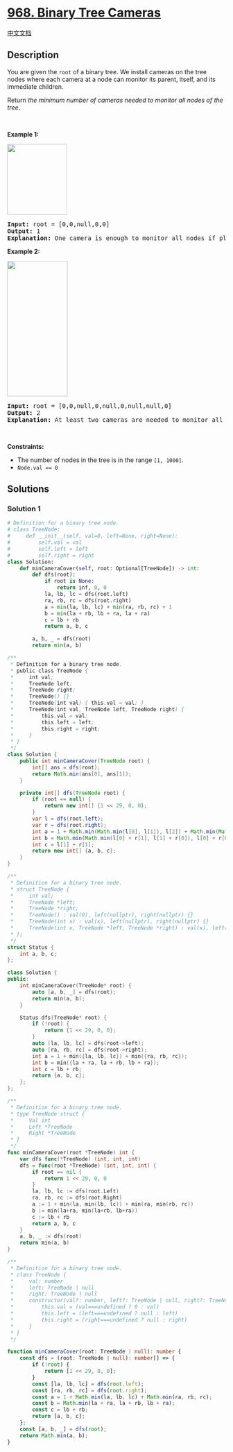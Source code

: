 # [968. Binary Tree Cameras](https://leetcode.com/problems/binary-tree-cameras)

[中文文档](./solution/0900-0999/0968.Binary%20Tree%20Cameras/README.md)

<!-- tags:Tree,Depth-First Search,Dynamic Programming,Binary Tree -->

## Description

<p>You are given the <code>root</code> of a binary tree. We install cameras on the tree nodes where each camera at a node can monitor its parent, itself, and its immediate children.</p>

<p>Return <em>the minimum number of cameras needed to monitor all nodes of the tree</em>.</p>

<p>&nbsp;</p>
<p><strong class="example">Example 1:</strong></p>
<img alt="" src="./images/bst_cameras_01.png" style="width: 138px; height: 163px;" />
<pre>
<strong>Input:</strong> root = [0,0,null,0,0]
<strong>Output:</strong> 1
<strong>Explanation:</strong> One camera is enough to monitor all nodes if placed as shown.
</pre>

<p><strong class="example">Example 2:</strong></p>
<img alt="" src="./images/bst_cameras_02.png" style="width: 139px; height: 312px;" />
<pre>
<strong>Input:</strong> root = [0,0,null,0,null,0,null,null,0]
<strong>Output:</strong> 2
<strong>Explanation:</strong> At least two cameras are needed to monitor all nodes of the tree. The above image shows one of the valid configurations of camera placement.
</pre>

<p>&nbsp;</p>
<p><strong>Constraints:</strong></p>

<ul>
	<li>The number of nodes in the tree is in the range <code>[1, 1000]</code>.</li>
	<li><code>Node.val == 0</code></li>
</ul>

## Solutions

### Solution 1

<!-- tabs:start -->

```python
# Definition for a binary tree node.
# class TreeNode:
#     def __init__(self, val=0, left=None, right=None):
#         self.val = val
#         self.left = left
#         self.right = right
class Solution:
    def minCameraCover(self, root: Optional[TreeNode]) -> int:
        def dfs(root):
            if root is None:
                return inf, 0, 0
            la, lb, lc = dfs(root.left)
            ra, rb, rc = dfs(root.right)
            a = min(la, lb, lc) + min(ra, rb, rc) + 1
            b = min(la + rb, lb + ra, la + ra)
            c = lb + rb
            return a, b, c

        a, b, _ = dfs(root)
        return min(a, b)
```

```java
/**
 * Definition for a binary tree node.
 * public class TreeNode {
 *     int val;
 *     TreeNode left;
 *     TreeNode right;
 *     TreeNode() {}
 *     TreeNode(int val) { this.val = val; }
 *     TreeNode(int val, TreeNode left, TreeNode right) {
 *         this.val = val;
 *         this.left = left;
 *         this.right = right;
 *     }
 * }
 */
class Solution {
    public int minCameraCover(TreeNode root) {
        int[] ans = dfs(root);
        return Math.min(ans[0], ans[1]);
    }

    private int[] dfs(TreeNode root) {
        if (root == null) {
            return new int[] {1 << 29, 0, 0};
        }
        var l = dfs(root.left);
        var r = dfs(root.right);
        int a = 1 + Math.min(Math.min(l[0], l[1]), l[2]) + Math.min(Math.min(r[0], r[1]), r[2]);
        int b = Math.min(Math.min(l[0] + r[1], l[1] + r[0]), l[0] + r[0]);
        int c = l[1] + r[1];
        return new int[] {a, b, c};
    }
}
```

```cpp
/**
 * Definition for a binary tree node.
 * struct TreeNode {
 *     int val;
 *     TreeNode *left;
 *     TreeNode *right;
 *     TreeNode() : val(0), left(nullptr), right(nullptr) {}
 *     TreeNode(int x) : val(x), left(nullptr), right(nullptr) {}
 *     TreeNode(int x, TreeNode *left, TreeNode *right) : val(x), left(left), right(right) {}
 * };
 */
struct Status {
    int a, b, c;
};

class Solution {
public:
    int minCameraCover(TreeNode* root) {
        auto [a, b, _] = dfs(root);
        return min(a, b);
    }

    Status dfs(TreeNode* root) {
        if (!root) {
            return {1 << 29, 0, 0};
        }
        auto [la, lb, lc] = dfs(root->left);
        auto [ra, rb, rc] = dfs(root->right);
        int a = 1 + min({la, lb, lc}) + min({ra, rb, rc});
        int b = min({la + ra, la + rb, lb + ra});
        int c = lb + rb;
        return {a, b, c};
    };
};
```

```go
/**
 * Definition for a binary tree node.
 * type TreeNode struct {
 *     Val int
 *     Left *TreeNode
 *     Right *TreeNode
 * }
 */
func minCameraCover(root *TreeNode) int {
	var dfs func(*TreeNode) (int, int, int)
	dfs = func(root *TreeNode) (int, int, int) {
		if root == nil {
			return 1 << 29, 0, 0
		}
		la, lb, lc := dfs(root.Left)
		ra, rb, rc := dfs(root.Right)
		a := 1 + min(la, min(lb, lc)) + min(ra, min(rb, rc))
		b := min(la+ra, min(la+rb, lb+ra))
		c := lb + rb
		return a, b, c
	}
	a, b, _ := dfs(root)
	return min(a, b)
}
```

```ts
/**
 * Definition for a binary tree node.
 * class TreeNode {
 *     val: number
 *     left: TreeNode | null
 *     right: TreeNode | null
 *     constructor(val?: number, left?: TreeNode | null, right?: TreeNode | null) {
 *         this.val = (val===undefined ? 0 : val)
 *         this.left = (left===undefined ? null : left)
 *         this.right = (right===undefined ? null : right)
 *     }
 * }
 */

function minCameraCover(root: TreeNode | null): number {
    const dfs = (root: TreeNode | null): number[] => {
        if (!root) {
            return [1 << 29, 0, 0];
        }
        const [la, lb, lc] = dfs(root.left);
        const [ra, rb, rc] = dfs(root.right);
        const a = 1 + Math.min(la, lb, lc) + Math.min(ra, rb, rc);
        const b = Math.min(la + ra, la + rb, lb + ra);
        const c = lb + rb;
        return [a, b, c];
    };
    const [a, b, _] = dfs(root);
    return Math.min(a, b);
}
```

<!-- tabs:end -->

<!-- end -->

